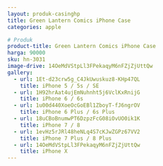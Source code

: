 ```yaml
---
layout: produk-casinghp
title: Green Lantern Comics iPhone Case
categories: apple

# Produk
product-title: Green Lantern Comics iPhone Case
harga: 90000
sku: hn-3031
image-drive: 14OeMdVStpLl3FPekaqyM6nFZjZjUttQw
gallery:
  - url: 1Et-d23crw5g_C4JkUwuskuz8-KHp47QL
    title: iPhone 5 / 5s / SE
  - url: 1H92hrAat4ujEmNuhnht5j6VclKxRnijG
    title: iPhone 6 / 6s
  - url: 1u00d440XoeOcGoEBl1ZboyT-fJ6ngrOV
    title: iPhone 6 Plus / 6s Plus
  - url: 18uCBoBnumwPT6DzpzFcG08iOvUO0ik1K
    title: iPhone 7 / 8
  - url: 1evHz5rJRl48heNLq4S7cKJwZGPz67VV2
    title: iPhone 7 Plus / 8 Plus
  - url: 14OeMdVStpLl3FPekaqyM6nFZjZjUttQw
    title: iPhone X
---
```

